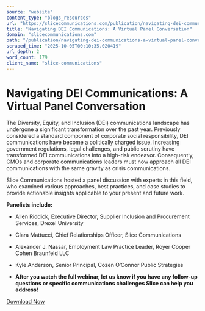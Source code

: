```yaml
---
source: "website"
content_type: "blogs_resources"
url: "https://slicecommunications.com/publication/navigating-dei-communications-a-virtual-panel-conversation"
title: "Navigating DEI Communications: A Virtual Panel Conversation"
domain: "slicecommunications.com"
path: "/publication/navigating-dei-communications-a-virtual-panel-conversation"
scraped_time: "2025-10-05T00:10:35.020419"
url_depth: 2
word_count: 179
client_name: "slice-communications"
---
```


# Navigating DEI Communications: A Virtual Panel Conversation

The Diversity, Equity, and Inclusion (DEI) communications landscape has undergone a significant transformation over the past year. Previously considered a standard component of corporate social responsibility, DEI communications have become a politically charged issue. Increasing government regulations, legal challenges, and public scrutiny have transformed DEI communications into a high-risk endeavor. Consequently, CMOs and corporate communications leaders must now approach all DEI communications with the same gravity as crisis communications.

Slice Communications hosted a panel discussion with experts in this field, who examined various approaches, best practices, and case studies to provide actionable insights applicable to your present and future work.

**Panelists include:**

* Allen Riddick, Executive Director, Supplier Inclusion and Procurement Services, Drexel University
* Clara Mattucci, Chief Relationships Officer, Slice Communications
* Alexander J. Nassar, Employment Law Practice Leader, Royer Cooper Cohen Braunfeld LLC
* Kyle Anderson, Senior Principal, Cozen O’Connor Public Strategies

* **After you watch the full webinar, let us know if you have any follow-up questions or specific communications challenges Slice can help you address!**

[Download Now](https://slicecommunications.com/wp-content/uploads/2025/03/Slice-Navigating-DEI.mp4)